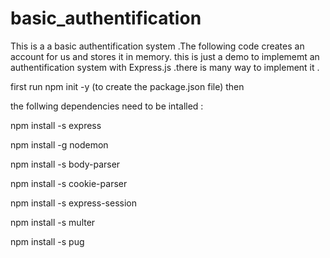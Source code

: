 # basic_authentification
This is a a basic authentification system .The following code creates an account for us and stores it in memory. this is just a demo to implememt an authentification system with Express.js .there is many way to implement it . 


first run npm init -y (to create the package.json file) then

the follwing dependencies need to be intalled :

npm install -s express 

npm install -g nodemon

npm install -s body-parser 

npm install -s cookie-parser 

npm install -s express-session

npm install -s multer

npm install -s pug

